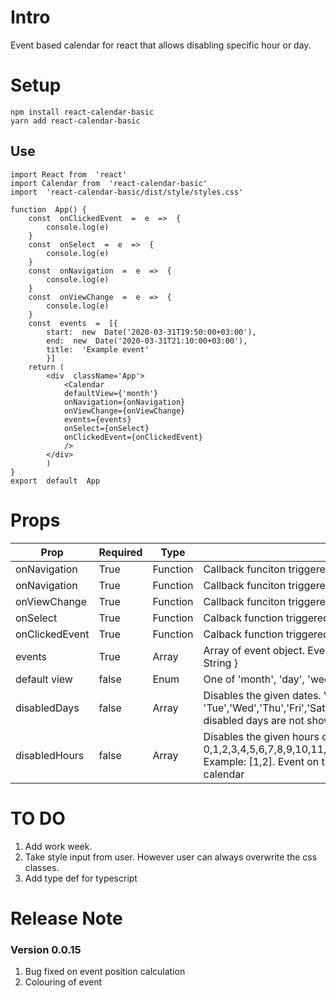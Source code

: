 # Intro

Event based calendar for react that allows disabling specific hour or day.

# Setup

    npm install react-calendar-basic
    yarn add react-calendar-basic

## Use

    import React from  'react'
    import Calendar from  'react-calendar-basic'
    import  'react-calendar-basic/dist/style/styles.css'

    function  App() {
    	const  onClickedEvent  =  e  =>  {
    		console.log(e)
    	}
    	const  onSelect  =  e  =>  {
    		console.log(e)
    	}
    	const  onNavigation  =  e  =>  {
    		console.log(e)
    	}
    	const  onViewChange  =  e  =>  {
    		console.log(e)
    	}
    	const  events  =  [{
    		start:  new  Date('2020-03-31T19:50:00+03:00'),
    		end:  new  Date('2020-03-31T21:10:00+03:00'),
    		title:  'Example event'
    		}]
    	return (
    		<div  className='App'>
    			<Calendar
    			defaultView={'month'}
    			onNavigation={onNavigation}
    			onViewChange={onViewChange}
    			events={events}
    			onSelect={onSelect}
    			onClickedEvent={onClickedEvent}
    			/>
    		</div>
    		)
    }
    export  default  App

# Props

| Prop           | Required | Type     | Description                                                                                                                                                                                  |
| -------------- | -------- | -------- | -------------------------------------------------------------------------------------------------------------------------------------------------------------------------------------------- |
| onNavigation   | True     | Function | Callback funciton triggered when navigation happens                                                                                                                                          |
| onNavigation   | True     | Function | Callback funciton triggered when navigation happens                                                                                                                                          |
| onViewChange   | True     | Function | Callback funciton triggered on view change                                                                                                                                                   |
| onSelect       | True     | Function | Calback function triggered when selection ends                                                                                                                                               |
| onClickedEvent | True     | Function | Calback function triggered when selection ends                                                                                                                                               |
| events         | True     | Array    | Array of event object. Event object = {start: Date , end: Date, title: String }                                                                                                              |
| default view   | false    | Enum     | One of 'month', 'day', 'week', 'agenda'                                                                                                                                                      |
| disabledDays   | false    | Array    | Disables the given dates. Value is one or multiple of 'Sun', 'Mon', 'Tue','Wed','Thu','Fri','Sat'. Example: ['Sat', 'Sun']. Event on the disabled days are not shown in the calendar         |
| disabledHours  | false    | Array    | Disables the given hours of day. One or multiple of 0,1,2,3,4,5,6,7,8,9,10,11,12,13,14,15,16,17,18,19,20,21,22,23. Example: [1,2]. Event on the disabled hours are not shown in the calendar |

# TO DO

1. Add work week.
2. Take style input from user. However user can always overwrite the css classes.
3. Add type def for typescript

# Release Note

### Version 0.0.15

1. Bug fixed on event position calculation
2. Colouring of event

